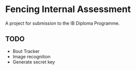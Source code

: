 # Fencing Internal Assessment
A project for submission to the IB Diploma Programme.

## TODO
- Bout Tracker
- Image recognition
- Generate secret key